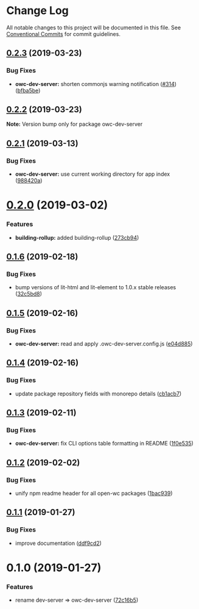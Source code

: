 # Change Log

All notable changes to this project will be documented in this file.
See [Conventional Commits](https://conventionalcommits.org) for commit guidelines.

## [0.2.3](https://github.com/open-wc/open-wc/compare/owc-dev-server@0.2.2...owc-dev-server@0.2.3) (2019-03-23)


### Bug Fixes

* **owc-dev-server:** shorten commonjs warning notification ([#314](https://github.com/open-wc/open-wc/issues/314)) ([bfba5be](https://github.com/open-wc/open-wc/commit/bfba5be))





## [0.2.2](https://github.com/open-wc/open-wc/compare/owc-dev-server@0.2.1...owc-dev-server@0.2.2) (2019-03-23)

**Note:** Version bump only for package owc-dev-server





## [0.2.1](https://github.com/open-wc/open-wc/compare/owc-dev-server@0.2.0...owc-dev-server@0.2.1) (2019-03-13)


### Bug Fixes

* **owc-dev-server:** use current working directory for app index ([988420a](https://github.com/open-wc/open-wc/commit/988420a))





# [0.2.0](https://github.com/open-wc/open-wc/compare/owc-dev-server@0.1.6...owc-dev-server@0.2.0) (2019-03-02)


### Features

* **building-rollup:** added building-rollup ([273cb94](https://github.com/open-wc/open-wc/commit/273cb94))





## [0.1.6](https://github.com/open-wc/open-wc/compare/owc-dev-server@0.1.5...owc-dev-server@0.1.6) (2019-02-18)


### Bug Fixes

* bump versions of lit-html and lit-element to 1.0.x stable releases ([32c5bd8](https://github.com/open-wc/open-wc/commit/32c5bd8))





## [0.1.5](https://github.com/open-wc/open-wc/compare/owc-dev-server@0.1.4...owc-dev-server@0.1.5) (2019-02-16)


### Bug Fixes

* **owc-dev-server:** read and apply .owc-dev-server.config.js ([e04d885](https://github.com/open-wc/open-wc/commit/e04d885))





## [0.1.4](https://github.com/open-wc/open-wc/compare/owc-dev-server@0.1.3...owc-dev-server@0.1.4) (2019-02-16)


### Bug Fixes

* update package repository fields with monorepo details ([cb1acb7](https://github.com/open-wc/open-wc/commit/cb1acb7))





## [0.1.3](https://github.com/open-wc/open-wc/tree/master/packages/dev-server/compare/owc-dev-server@0.1.2...owc-dev-server@0.1.3) (2019-02-11)


### Bug Fixes

* **owc-dev-server:** fix CLI options table formatting in README ([1f0e535](https://github.com/open-wc/open-wc/tree/master/packages/dev-server/commit/1f0e535))





## [0.1.2](https://github.com/open-wc/open-wc/tree/master/packages/dev-server/compare/owc-dev-server@0.1.1...owc-dev-server@0.1.2) (2019-02-02)


### Bug Fixes

* unify npm readme header for all open-wc packages ([1bac939](https://github.com/open-wc/open-wc/tree/master/packages/dev-server/commit/1bac939))





## [0.1.1](https://github.com/open-wc/open-wc/tree/master/packages/dev-server/compare/owc-dev-server@0.1.0...owc-dev-server@0.1.1) (2019-01-27)


### Bug Fixes

* improve documentation ([ddf9cd2](https://github.com/open-wc/open-wc/tree/master/packages/dev-server/commit/ddf9cd2))





# 0.1.0 (2019-01-27)


### Features

* rename dev-server => owc-dev-server ([72c16b5](https://github.com/open-wc/open-wc/tree/master/packages/dev-server/commit/72c16b5))
